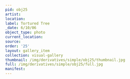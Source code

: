 ```yaml
---
pid: obj25
artist: 
location: 
label: Tortured Tree
_date: 6/10/06
object_type: photo
current_location: 
source: 
order: '25'
layout: gallery_item
collection: visual-gallery
thumbnail: /img/derivatives/simple/obj25/thumbnail.jpg
full: /img/derivatives/simple/obj25/full.jpg
manifest: 
---
```

